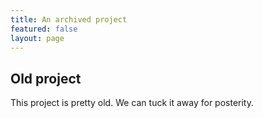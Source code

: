 ```yaml
---
title: An archived project
featured: false
layout: page
---
```


## Old project
This project is pretty old. We can tuck it away for posterity.
